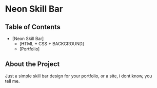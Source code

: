 # Neon Skill Bar

## Table of Contents
- [Neon Skill Bar]
  - [HTML + CSS + BACKGROUND]
  - [Portfolio]

## About the Project

Just a simple skill bar design for your portfolio, or a site, i dont know, you tell me.
